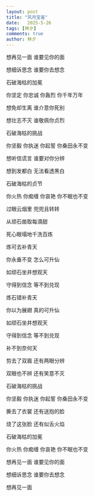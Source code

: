 ```yaml
---
layout: post
title: "风月宝鉴"
date:   2025-5-26
tags: [林夕]
comments: true
author: 林夕
---
```


想再见一面 谁要见你的面

想细诉思念 谁要你去想念

石破海枯的加冕

你坚定 你忠诚 你轰烈 你千年万年

想免却生离 谁介意你死别

想壮志不灭 谁敬佩你贞烈

石破海枯的挑战

你坚毅 你执迷 你起誓 你桑田永不变

想听信谎言 谁要对你分辨

想到发都白 无法看透黑白

石破海枯的贞节

你火热 你痴缠 你哀艳 你不眠也不变

过眼云烟里 兜兜且转转

从顽石凿取每滴甜

死心眼塌地千洗百炼

炼可去补青天

你永垂不变 怎么可升仙

如顽石坐井想观天

守得到信念 等不到兑现

炼石错补青天

你以为展翅 真的可升仙

如顽石坐井想观天

守得到信念 等不到兑现

补不到奈何天

剪去了双眉 还有两眼分辨

双眼也不辨 还有笑意不灭

石破海枯的挑战

你坚毅 你执迷 你起誓 你桑田永不变

撕去了衣裳 还有送抱的脸

烧了这张脸 还有似舌火焰

石破海枯的加冕

你火热 你痴缠 你哀艳 你不眠也不变

想再见一面 谁要见你的面

想细诉思念 谁要你去想念

想再见一面
